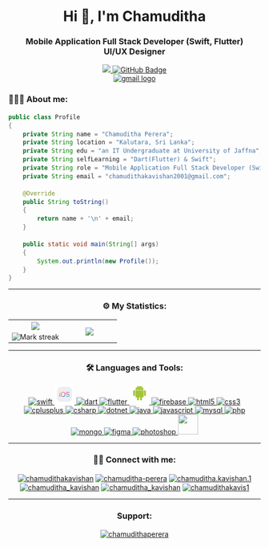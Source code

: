 <h1 align="center">Hi 👋, I'm Chamuditha</h1>

<h3 align="center">Mobile Application Full Stack Developer (Swift, Flutter) <br> UI/UX Designer</h3>

<div align="center"> 
 <a href="https://github.com/Meghna-DAS/github-profile-views-counter">
    <img src="https://komarev.com/ghpvc/?username=chamudithaperera">
</a>
<a href="https://github.com/chamudithaperera?tab=followers">
 <img src="https://img.shields.io/github/followers/chamudithaperera?label=Followers&style=social" alt="GitHub Badge"></a>
</div>
<div align="center">
  <a href="https://mail.google.com/mail/u/0/#inbox?compose=VpCqJZNgqvtXzKFhgTfXHCmxtRJRGmRdkRwTDFTRFVCQsZmvXRLSrxpFHqqhCPXKCFqPcfB" target="_blank">
  <img src="https://img.shields.io/static/v1?message=Gmail&logo=gmail&label=&color=D14836&logoColor=white&labelColor=&style=for-the-badge" height="25" alt="gmail logo"  />
  </a>
</div>

<h3 align="left">👨🏻‍💻 About me:</h3>

```java
public class Profile
{
    private String name = "Chamuditha Perera";
    private String location = "Kalutara, Sri Lanka";
    private String edu = "an IT Undergraduate at University of Jaffna";
    private String selfLearning = "Dart(Flutter) & Swift";
    private String role = "Mobile Application Full Stack Developer (Swift, Flutter)";
    private String email = "chamudithakavishan2001@gmail.com";

    @Override
    public String toString()
    {
        return name + '\n' + email;
    }

    public static void main(String[] args)
    {
        System.out.println(new Profile());
    }
}
```

---
<h3 align="center">⚙️ My Statistics:</h3>

<p align="center">
<table align="center">
 
<tr border="none">
<td width="50%" align="center">

<img  align="center"  src="https://github-readme-stats.vercel.app/api?username=chamudithaperera&theme=dark&show_icons=true&count_private=true" />  
</td>

<td width="50%" align="center" rowspan="2">

<img  align="center"  src="https://github-readme-stats.anuraghazra1.vercel.app/api/top-langs/?username=chamudithaperera&theme=dark&hide_border=false&no-bg=true&no-frame=true&langs_count=10"/>
  
 </td>
<tr>
 <td>
  <img  title="🔥 Get streak stats for your profile at git.io/streak-stats" alt="Mark streak" src="https://github-readme-streak-stats.herokuapp.com/?user=chamudithaperera&theme=dark&hide_border=false" /> 
</td>

</tr>
</table>
</p>


---
<h3 align="center">🛠 Languages and Tools:</h3>
<p align="center">
<a href="https://swift.org" target="_blank" rel="noreferrer"> <img src="https://github.com/Scar1109/skill-icons/blob/main/icons/Swift.svg" alt="swift" width="40" height="40"/> </a>
 <a href="https://apple.com" target="_blank" rel="noreferrer"> <img src="https://github.com/chamudithaperera/chamudithaperera/blob/main/icons8-ios-logo.svg" alt="ios" width="40" height="40"/> </a>
 <a href="https://dart.dev" target="_blank" rel="noreferrer"> <img src="https://github.com/Scar1109/skill-icons/blob/main/icons/Dart-Light.svg" alt="dart" width="40" height="40"/> </a>
<a href="https://flutter.dev" target="_blank" rel="noreferrer"> <img src="https://github.com/Scar1109/skill-icons/blob/main/icons/Flutter-Light.svg" alt="flutter" width="40" height="40"/> </a>
<a href="https://developer.android.com" target="_blank" rel="noreferrer"> <img src="https://raw.githubusercontent.com/devicons/devicon/master/icons/android/android-original-wordmark.svg" alt="android" width="40" height="40"/> </a>
<a href="https://firebase.google.com/" target="_blank" rel="noreferrer"> <img src="https://github.com/Scar1109/skill-icons/blob/main/icons/Firebase-Light.svg" alt="firebase" width="40" height="40"/> </a>
<a href="https://www.w3.org/html/" target="_blank" rel="noreferrer"> <img src="https://github.com/Scar1109/skill-icons/blob/main/icons/HTML.svg" alt="html5" width="40" height="40"/> </a>
<a href="https://www.w3schools.com/css/" target="_blank" rel="noreferrer"> <img src="https://github.com/Scar1109/skill-icons/blob/main/icons/CSS.svg" alt="css3" width="40" height="40"/> </a>
<a href="https://www.w3schools.com/cpp/" target="_blank" rel="noreferrer"> <img src="https://github.com/Scar1109/skill-icons/blob/main/icons/CPP.svg" alt="cplusplus" width="40" height="40"/> </a>
<a href="https://www.w3schools.com/cs/" target="_blank" rel="noreferrer"> <img src="https://github.com/Scar1109/skill-icons/blob/main/icons/CS.svg" alt="csharp" width="40" height="40"/> </a>
<a href="https://dotnet.microsoft.com/" target="_blank" rel="noreferrer"> <img src="https://github.com/Scar1109/skill-icons/blob/main/icons/DotNet.svg" alt="dotnet" width="40" height="40"/> </a>
<a href="https://www.java.com" target="_blank" rel="noreferrer"> <img src="https://github.com/Scar1109/skill-icons/blob/main/icons/Java-Light.svg" alt="java" width="40" height="40"/> </a>
<a href="https://developer.mozilla.org/en-US/docs/Web/JavaScript" target="_blank" rel="noreferrer"> <img src="https://github.com/Scar1109/skill-icons/blob/main/icons/JavaScript.svg" alt="javascript" width="40" height="40"/> </a>
<a href="https://www.mysql.com/" target="_blank" rel="noreferrer"> <img src="https://github.com/Scar1109/skill-icons/blob/main/icons/MySQL-Light.svg" alt="mysql" width="40" height="40"/> </a> 
<a href="https://www.php.net" target="_blank" rel="noreferrer"> <img src="https://github.com/Scar1109/skill-icons/blob/main/icons/PHP-Light.svg" alt="php" width="40" height="40"/> </a> 
<a href="https://git-scm.com/" target="_blank" rel="noreferrer"> <img src="https://github.com/Scar1109/skill-icons/blob/main/icons/MongoDB.svg" alt="mongo" width="40" height="40"/> </a>
<a href="https://www.figma.com/" target="_blank" rel="noreferrer"> <img src="https://github.com/Scar1109/skill-icons/blob/main/icons/Figma-Light.svg" alt="figma" width="40" height="40"/> </a>
<a href="https://www.photoshop.com/en" target="_blank" rel="noreferrer"> <img src="https://github.com/Scar1109/skill-icons/blob/main/icons/Photoshop.svg" alt="photoshop" width="40" height="40"/> </a>
<a href="https://www.adobe.com/in/products/illustrator.html" target="_blank" rel="noreferrer"> <img src="https://github.com/Scar1109/skill-icons/blob/main/icons/Illustrator.svg" width="40" height="40"/> </a>
</p>

---
<h3 align="center">🤝🏻 Connect with me:</h3>
<p align="center">
<a href="https://linkedin.com/in/chamudithakavishan" target="blank"><img align="center" src="https://github.com/Scar1109/skill-icons/blob/main/icons/LinkedIn.svg" alt="chamudithakavishan" height="50" width="60" /></a>
<a href="https://stackoverflow.com/users/23240553/chamuditha-perera" target="blank"><img align="center" src="https://github.com/Scar1109/skill-icons/blob/main/icons/StackOverflow-Light.svg" alt="chamuditha-perera" height="50" width="60" /></a>
<a href="https://fb.com/chamuditha.kavishan.1" target="blank"><img align="center" src="https://raw.githubusercontent.com/rahuldkjain/github-profile-readme-generator/master/src/images/icons/Social/facebook.svg" alt="chamuditha.kavishan.1" height="50" width="60" /></a>
<a href="https://instagram.com/chamuditha_kavishan" target="blank"><img align="center" src="https://github.com/Scar1109/skill-icons/blob/main/icons/Instagram.svg" alt="chamuditha_kavishan" height="50" width="60" /></a>
<a href="https://www.youtube.com/channel/UCXW5p2czIgUBx4khwhZrDPw" target="blank"><img align="center" src="https://raw.githubusercontent.com/rahuldkjain/github-profile-readme-generator/master/src/images/icons/Social/youtube.svg" alt="chamuditha_kavishan" height="50" width="60" /></a>
<a href="https://www.hackerrank.com/chamudithakavis1" target="blank"><img align="center" src="https://raw.githubusercontent.com/rahuldkjain/github-profile-readme-generator/master/src/images/icons/Social/hackerrank.svg" alt="chamudithakavis1" height="50" width="60" /></a>
</p>

---
<h3 align="center">Support:</h3>
<p align="center"><a href="https://www.buymeacoffee.com/chamudithaperera"> <img align="center" src="https://cdn.buymeacoffee.com/buttons/v2/default-yellow.png" height="50" width="210" alt="chamudithaperera" /></a></p><br><br>
